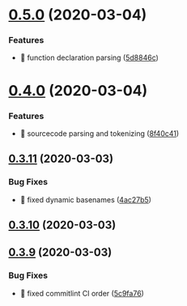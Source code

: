 # [0.5.0](https://github.com/michaljach/wasm-lang/compare/v0.4.0...v0.5.0) (2020-03-04)


### Features

* 🎸 function declaration parsing ([5d8846c](https://github.com/michaljach/wasm-lang/commit/5d8846c6b03daf6b21f318a9ad88b2f29b2d02ae))



# [0.4.0](https://github.com/michaljach/wasm-lang/compare/v0.3.11...v0.4.0) (2020-03-04)


### Features

* 🎸 sourcecode parsing and tokenizing ([8f40c41](https://github.com/michaljach/wasm-lang/commit/8f40c41282c8ae0e8984fb5309bd60f0e402f15b))



## [0.3.11](https://github.com/michaljach/wasm-lang/compare/v0.3.10...v0.3.11) (2020-03-03)


### Bug Fixes

* 🐛 fixed dynamic basenames ([4ac27b5](https://github.com/michaljach/wasm-lang/commit/4ac27b5069cd5930eb634f5273a3ffa5dfaddbda))



## [0.3.10](https://github.com/michaljach/wasm-lang/compare/v0.3.9...v0.3.10) (2020-03-03)



## [0.3.9](https://github.com/michaljach/wasm-lang/compare/v0.3.8...v0.3.9) (2020-03-03)


### Bug Fixes

* 🐛 fixed commitlint CI order ([5c9fa76](https://github.com/michaljach/wasm-lang/commit/5c9fa762167582a10e398ed098d2c354ed2e79ea))



